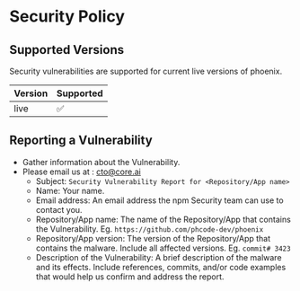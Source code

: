 # Security Policy

## Supported Versions
Security vulnerabilities are supported for current live versions of phoenix.

| Version | Supported          |
| ------- | ------------------ |
| live   | :white_check_mark: |


## Reporting a Vulnerability

* Gather information about the Vulnerability.
* Please email us at : cto@core.ai
  * Subject: `Security Vulnerability Report for <Repository/App name>`
  * Name: Your name.
  * Email address: An email address the npm Security team can use to contact you.
  * Repository/App name: The name of the Repository/App that contains the Vulnerability.  Eg. `https://github.com/phcode-dev/phoenix`
  * Repository/App version: The version of the Repository/App that contains the malware. Include all affected versions. Eg. `commit# 3423`
  * Description of the Vulnerability: A brief description of the malware and its effects.
    Include references, commits, and/or code examples that would help us confirm and address the report.
    
 
